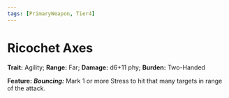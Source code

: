 ```yaml
---
tags: [PrimaryWeapon, Tier4]
---
```

# Ricochet Axes

**Trait:** Agility; **Range:** Far; **Damage:** d6+11 phy; **Burden:** Two-Handed

**Feature:** ***Bouncing:*** Mark 1 or more Stress to hit that many targets in range of the attack.

